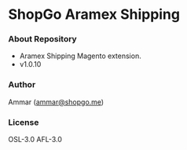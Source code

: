 # ShopGo Aramex Shipping #

### About Repository ###

* Aramex Shipping Magento extension.
* v1.0.10

### Author ###

Ammar (<ammar@shopgo.me>)

### License ###

OSL-3.0
AFL-3.0

